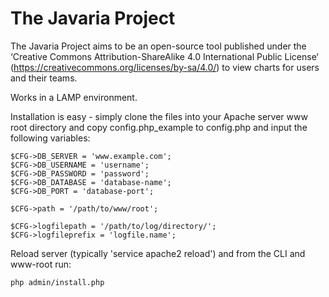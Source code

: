 # The Javaria Project

The Javaria Project aims to be an open-source tool published under the ‘Creative Commons Attribution-ShareAlike 4.0 International Public License‘ (https://creativecommons.org/licenses/by-sa/4.0/) to view charts for users and their teams.

Works in a LAMP environment. 

Installation is easy - simply clone the files into your Apache server www root directory and copy config.php_example to config.php and input the following variables:

    $CFG->DB_SERVER = 'www.example.com';
    $CFG->DB_USERNAME = 'username';
    $CFG->DB_PASSWORD = 'password';
    $CFG->DB_DATABASE = 'database-name';
    $CFG->DB_PORT = 'database-port';

    $CFG->path = '/path/to/www/root';
  
    $CFG->logfilepath = '/path/to/log/directory/';
    $CFG->logfileprefix = 'logfile.name';


Reload server (typically 'service apache2 reload') and from the CLI and www-root run:

    php admin/install.php

